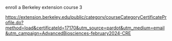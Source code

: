 enroll a Berkeley extension course
3

https://extension.berkeley.edu/public/category/courseCategoryCertificateProfile.do?method=load&certificateId=17170&utm_source=pardot&utm_medium=email&utm_campaign=AdvancedBiosciences-february2024-CRE
